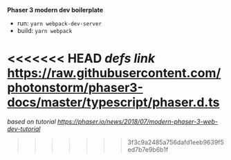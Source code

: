 **Phaser 3 modern dev boilerplate**

- run: `yarn webpack-dev-server`
- build: `yarn webpack`

<<<<<<< HEAD
_defs link_ https://raw.githubusercontent.com/photonstorm/phaser3-docs/master/typescript/phaser.d.ts
=======
_based on tutorial https://phaser.io/news/2018/07/modern-phaser-3-web-dev-tutorial_
>>>>>>> 3f3c9a2485a756dafd1eeb9639f5ed7b7e9b6b1f
